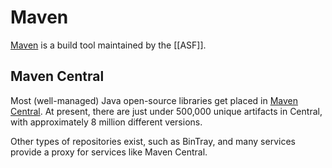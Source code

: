 # Maven

[Maven](https://maven.apache.org) is a build tool maintained by the [[ASF]].

## Maven Central

Most (well-managed) Java open-source libraries get placed in [Maven Central](https://search.maven.org/).  At present, there are just under 500,000 unique artifacts in Central, with approximately 8 million different versions.

Other types of repositories exist, such as BinTray, and many services provide a proxy for services like Maven Central.